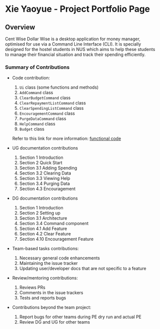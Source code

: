 # Xie Yaoyue - Project Portfolio Page

## Overview
Cent Wise Dollar Wise is a desktop application for money manager, optimised for use via a Command Line Interface (CLI). 
It is specially designed for the hostel students in NUS which aims to help these students to manage their 
financial situation and track their spending efficiently. 

### Summary of Contributions
* Code contribution:
  1. `Ui` class (some functions and methods)
  2. `AddCommand` class
  3. `ClearBudgetCommand` class
  4. `ClearRepaymentListCommand` class
  5. `ClearSpendingListCommand` class
  6. `EncouragementCommand` class
  7. `PurgeDataCommand` class
  8. `HelpCommand` class
  9. `Budget` class
  
  Refer to this link for more information: 
  [functional code](https://nus-cs2113-ay2021s1.github.io/tp-dashboard/#breakdown=true&search=&sort=groupTitle&sortWithin=title&since=2020-09-27&timeframe=commit&mergegroup=&groupSelect=groupByRepos&checkedFileTypes=docs~functional-code~test-code~other&tabOpen=true&tabType=authorship&tabAuthor=xieyaoyue&tabRepo=AY2021S1-CS2113T-F14-2%2Ftp%5Bmaster%5D&authorshipIsMergeGroup=false&authorshipFileTypes=functional-code)
  
 * UG documentation contributions
   1. Section 1 Introduction
   2. Section 2 Quick Start
   3. Section 3.1 Adding Spending
   4. Section 3.2 Clearing Data
   5. Section 3.3 Viewing Help
   6. Section 3.4 Purging Data
   7. Section 4.3 Encouragement
    
 * DG documentation contributions
   1. Section 1 Introduction 
   2. Section 2 Setting up
   3. Section 3.1 Architecture
   4. Section 3.4 Command component
   5. Section 4.1 Add Feature
   6. Section 4.2 Clear Feature
   7. Section 4.10 Encouragement Feature
    
 * Team-based tasks contributions:
   1. Necessary general code enhancements
   2. Maintaining the issue tracker
   3. Updating user/developer docs that are not specific to a feature
    
 * Review/mentoring contributions:
   1. Reviews PRs
   2. Comments in the issue trackers
   3. Tests and reports bugs
    
 * Contributions beyond the team project:
   1. Report bugs for other teams during PE dry run and actual PE
   2. Review DG and UG for other teams
